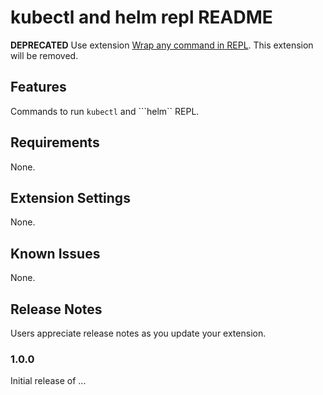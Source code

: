 # kubectl and helm repl README

**DEPRECATED** Use extension [Wrap any command in REPL](https://marketplace.visualstudio.com/items?itemName=sandipchitale.vscode-replicator). This extension will be removed.

## Features

Commands to run ```kubectl``` and ```helm`` REPL.

## Requirements

None.

## Extension Settings

None.

## Known Issues

None.

## Release Notes

Users appreciate release notes as you update your extension.

### 1.0.0

Initial release of ...
